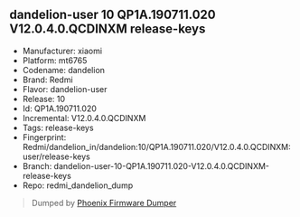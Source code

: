 ## dandelion-user 10 QP1A.190711.020 V12.0.4.0.QCDINXM release-keys
- Manufacturer: xiaomi
- Platform: mt6765
- Codename: dandelion
- Brand: Redmi
- Flavor: dandelion-user
- Release: 10
- Id: QP1A.190711.020
- Incremental: V12.0.4.0.QCDINXM
- Tags: release-keys
- Fingerprint: Redmi/dandelion_in/dandelion:10/QP1A.190711.020/V12.0.4.0.QCDINXM:user/release-keys
- Branch: dandelion-user-10-QP1A.190711.020-V12.0.4.0.QCDINXM-release-keys
- Repo: redmi_dandelion_dump


>Dumped by [Phoenix Firmware Dumper](https://github.com/DroidDumps/phoenix_firmware_dumper)
